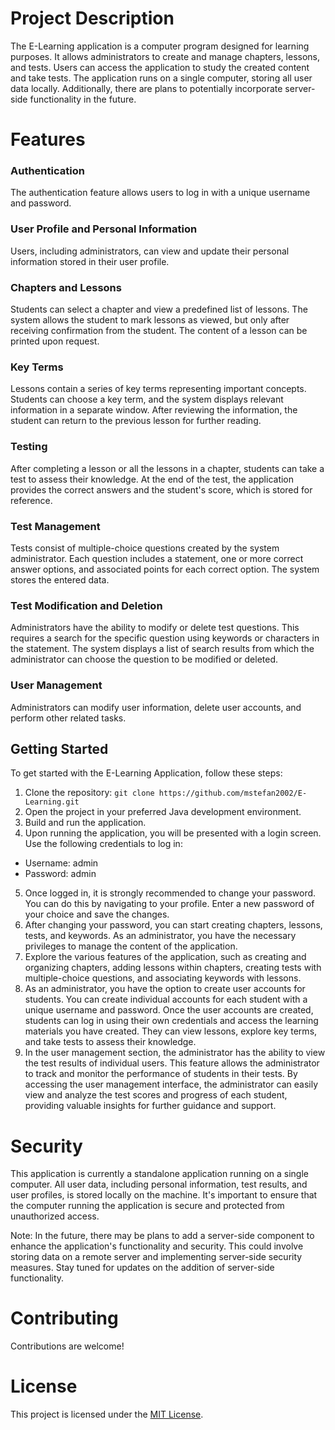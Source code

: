 # Project Description
The E-Learning application is a computer program designed for learning purposes. It allows administrators to create and manage chapters, lessons, and tests. Users can access the application to study the created content and take tests. The application runs on a single computer, storing all user data locally. Additionally, there are plans to potentially incorporate server-side functionality in the future.

# Features
### Authentication
The authentication feature allows users to log in with a unique username and password.
### User Profile and Personal Information
Users, including administrators, can view and update their personal information stored in their user profile. 
### Chapters and Lessons
Students can select a chapter and view a predefined list of lessons. The system allows the student to mark lessons as viewed, but only after receiving confirmation from the student. The content of a lesson can be printed upon request.
### Key Terms
Lessons contain a series of key terms representing important concepts. Students can choose a key term, and the system displays relevant information in a separate window. After reviewing the information, the student can return to the previous lesson for further reading.
### Testing
After completing a lesson or all the lessons in a chapter, students can take a test to assess their knowledge. At the end of the test, the application provides the correct answers and the student's score, which is stored for reference.
### Test Management
Tests consist of multiple-choice questions created by the system administrator. Each question includes a statement, one or more correct answer options, and associated points for each correct option. The system stores the entered data.
### Test Modification and Deletion
Administrators have the ability to modify or delete test questions. This requires a search for the specific question using keywords or characters in the statement. The system displays a list of search results from which the administrator can choose the question to be modified or deleted.
### User Management
Administrators can modify user information, delete user accounts, and perform other related tasks.

## Getting Started

To get started with the E-Learning Application, follow these steps:

1. Clone the repository: `git clone https://github.com/mstefan2002/E-Learning.git`
2. Open the project in your preferred Java development environment.
3. Build and run the application.
4. Upon running the application, you will be presented with a login screen. Use the following credentials to log in:
- Username: admin
- Password: admin
5. Once logged in, it is strongly recommended to change your password. You can do this by navigating to your profile. Enter a new password of your choice and save the changes.
6. After changing your password, you can start creating chapters, lessons, tests, and keywords. As an administrator, you have the necessary privileges to manage the content of the application.
7. Explore the various features of the application, such as creating and organizing chapters, adding lessons within chapters, creating tests with multiple-choice questions, and associating keywords with lessons.
8. As an administrator, you have the option to create user accounts for students. You can create individual accounts for each student with a unique username and password. Once the user accounts are created, students can log in using their own credentials and access the learning materials you have created. They can view lessons, explore key terms, and take tests to assess their knowledge.
9. In the user management section, the administrator has the ability to view the test results of individual users. This feature allows the administrator to track and monitor the performance of students in their tests. By accessing the user management interface, the administrator can easily view and analyze the test scores and progress of each student, providing valuable insights for further guidance and support.

# Security
This application is currently a standalone application running on a single computer. All user data, including personal information, test results, and user profiles, is stored locally on the machine. It's important to ensure that the computer running the application is secure and protected from unauthorized access.

Note: In the future, there may be plans to add a server-side component to enhance the application's functionality and security. This could involve storing data on a remote server and implementing server-side security measures. Stay tuned for updates on the addition of server-side functionality.

# Contributing
Contributions are welcome!

# License
This project is licensed under the [MIT License](LICENSE).
